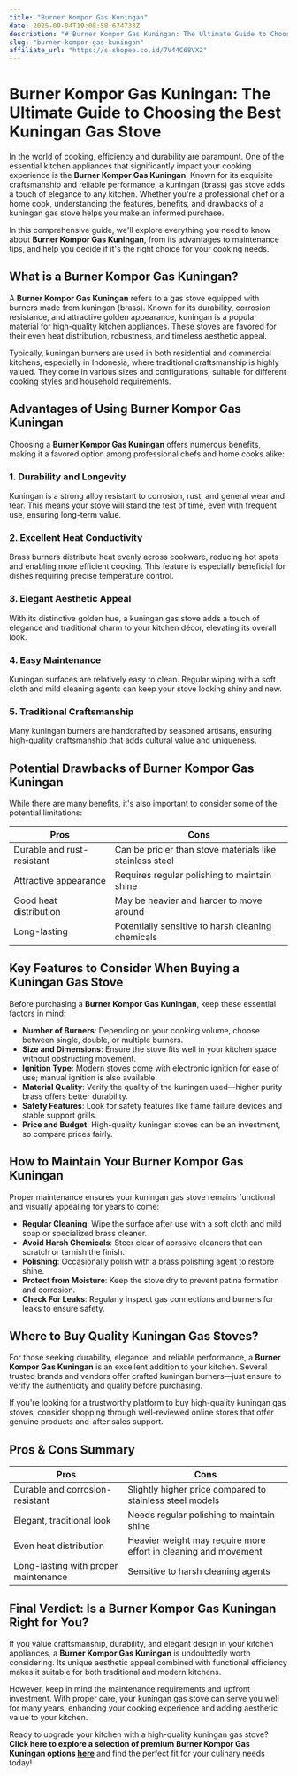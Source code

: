 ```yaml
---
title: "Burner Kompor Gas Kuningan"
date: 2025-09-04T19:08:58.674733Z
description: "# Burner Kompor Gas Kuningan: The Ultimate Guide to Choosing the Best Kuningan Gas Stove..."
slug: "burner-kompor-gas-kuningan"
affiliate_url: "https://s.shopee.co.id/7V44C68VX2"
---
```

# Burner Kompor Gas Kuningan: The Ultimate Guide to Choosing the Best Kuningan Gas Stove

In the world of cooking, efficiency and durability are paramount. One of the essential kitchen appliances that significantly impact your cooking experience is the **Burner Kompor Gas Kuningan**. Known for its exquisite craftsmanship and reliable performance, a kuningan (brass) gas stove adds a touch of elegance to any kitchen. Whether you're a professional chef or a home cook, understanding the features, benefits, and drawbacks of a kuningan gas stove helps you make an informed purchase.

In this comprehensive guide, we'll explore everything you need to know about **Burner Kompor Gas Kuningan**, from its advantages to maintenance tips, and help you decide if it's the right choice for your cooking needs.

## What is a Burner Kompor Gas Kuningan?

A **Burner Kompor Gas Kuningan** refers to a gas stove equipped with burners made from kuningan (brass). Known for its durability, corrosion resistance, and attractive golden appearance, kuningan is a popular material for high-quality kitchen appliances. These stoves are favored for their even heat distribution, robustness, and timeless aesthetic appeal.

Typically, kuningan burners are used in both residential and commercial kitchens, especially in Indonesia, where traditional craftsmanship is highly valued. They come in various sizes and configurations, suitable for different cooking styles and household requirements.

## Advantages of Using Burner Kompor Gas Kuningan

Choosing a **Burner Kompor Gas Kuningan** offers numerous benefits, making it a favored option among professional chefs and home cooks alike:

### 1. Durability and Longevity

Kuningan is a strong alloy resistant to corrosion, rust, and general wear and tear. This means your stove will stand the test of time, even with frequent use, ensuring long-term value.

### 2. Excellent Heat Conductivity

Brass burners distribute heat evenly across cookware, reducing hot spots and enabling more efficient cooking. This feature is especially beneficial for dishes requiring precise temperature control.

### 3. Elegant Aesthetic Appeal

With its distinctive golden hue, a kuningan gas stove adds a touch of elegance and traditional charm to your kitchen décor, elevating its overall look.

### 4. Easy Maintenance

Kuningan surfaces are relatively easy to clean. Regular wiping with a soft cloth and mild cleaning agents can keep your stove looking shiny and new.

### 5. Traditional Craftsmanship

Many kuningan burners are handcrafted by seasoned artisans, ensuring high-quality craftsmanship that adds cultural value and uniqueness.

## Potential Drawbacks of Burner Kompor Gas Kuningan

While there are many benefits, it's also important to consider some of the potential limitations:

| Pros | Cons |
| --- | --- |
| Durable and rust-resistant | Can be pricier than stove materials like stainless steel |
| Attractive appearance | Requires regular polishing to maintain shine |
| Good heat distribution | May be heavier and harder to move around |
| Long-lasting | Potentially sensitive to harsh cleaning chemicals |

## Key Features to Consider When Buying a Kuningan Gas Stove

Before purchasing a **Burner Kompor Gas Kuningan**, keep these essential factors in mind:

- **Number of Burners**: Depending on your cooking volume, choose between single, double, or multiple burners.
- **Size and Dimensions**: Ensure the stove fits well in your kitchen space without obstructing movement.
- **Ignition Type**: Modern stoves come with electronic ignition for ease of use; manual ignition is also available.
- **Material Quality**: Verify the quality of the kuningan used—higher purity brass offers better durability.
- **Safety Features**: Look for safety features like flame failure devices and stable support grills.
- **Price and Budget**: High-quality kuningan stoves can be an investment, so compare prices fairly.

## How to Maintain Your Burner Kompor Gas Kuningan

Proper maintenance ensures your kuningan gas stove remains functional and visually appealing for years to come:

- **Regular Cleaning**: Wipe the surface after use with a soft cloth and mild soap or specialized brass cleaner.
- **Avoid Harsh Chemicals**: Steer clear of abrasive cleaners that can scratch or tarnish the finish.
- **Polishing**: Occasionally polish with a brass polishing agent to restore shine.
- **Protect from Moisture**: Keep the stove dry to prevent patina formation and corrosion.
- **Check For Leaks**: Regularly inspect gas connections and burners for leaks to ensure safety.

## Where to Buy Quality Kuningan Gas Stoves?

For those seeking durability, elegance, and reliable performance, a **Burner Kompor Gas Kuningan** is an excellent addition to your kitchen. Several trusted brands and vendors offer crafted kuningan burners—just ensure to verify the authenticity and quality before purchasing.

If you're looking for a trustworthy platform to buy high-quality kuningan gas stoves, consider shopping through well-reviewed online stores that offer genuine products and-after sales support.

## Pros & Cons Summary

| Pros | Cons |
| --- | --- |
| Durable and corrosion-resistant | Slightly higher price compared to stainless steel models |
| Elegant, traditional look | Needs regular polishing to maintain shine |
| Even heat distribution | Heavier weight may require more effort in cleaning and movement |
| Long-lasting with proper maintenance | Sensitive to harsh cleaning agents |

## Final Verdict: Is a Burner Kompor Gas Kuningan Right for You?

If you value craftsmanship, durability, and elegant design in your kitchen appliances, a **Burner Kompor Gas Kuningan** is undoubtedly worth considering. Its unique aesthetic appeal combined with functional efficiency makes it suitable for both traditional and modern kitchens.

However, keep in mind the maintenance requirements and upfront investment. With proper care, your kuningan gas stove can serve you well for many years, enhancing your cooking experience and adding aesthetic value to your kitchen.

Ready to upgrade your kitchen with a high-quality kuningan gas stove? **Click here to explore a selection of premium Burner Kompor Gas Kuningan options [here](https://s.shopee.co.id/7V44C68VX2)** and find the perfect fit for your culinary needs today!